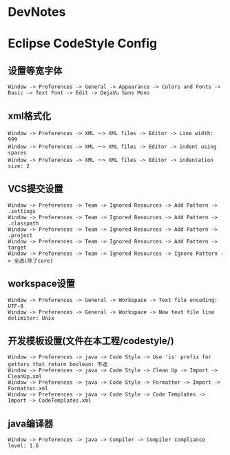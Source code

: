 DevNotes
========
# Eclipse CodeStyle Config

## 设置等宽字体

	Window -> Preferences -> General -> Appearance -> Colors and Fonts -> Basic -> Text Font -> Edit -> DejaVu Sans Mono 

## xml格式化
	Window -> Preferences -> XML －> XML files -> Editor -> Line width: 999
	Window -> Preferences -> XML －> XML files -> Editor -> indent using spaces
	Window -> Preferences -> XML －> XML files -> Editor -> indentation size: 2

## VCS提交设置
	Window -> Preferences -> Team -> Ignored Resources -> Add Pattern -> .settings
	Window -> Preferences -> Team -> Ignored Resources -> Add Pattern -> .classpath
	Window -> Preferences -> Team -> Ignored Resources -> Add Pattern -> .project
	Window -> Preferences -> Team -> Ignored Resources -> Add Pattern -> target 
	Window -> Preferences -> Team -> Ignored Resources -> Ignore Pattern -> 全选(除了core)

## workspace设置
	Window -> Preferences -> General -> Workspace -> Text file encoding: UTF-8
	Window -> Preferences -> General -> Workspace -> New text file line delimiter: Unix

## 开发模板设置(文件在本工程/codestyle/)
	Window -> Preferences -> java -> Code Style -> Use 'is' prefix for getters that return boolean: 不选
	Window -> Preferences -> java -> Code Style -> Clean Up -> Import -> CleanUp.xml  
	Window -> Preferences -> java -> Code Style -> Formatter -> Import -> Formatter.xml    
	Window -> Preferences -> java -> Code Style -> Code Templates -> Import -> CodeTemplates.xml  
 
## java编译器
	Window -> Preferences -> java -> Compiler -> Compiler compliance level: 1.6
 
